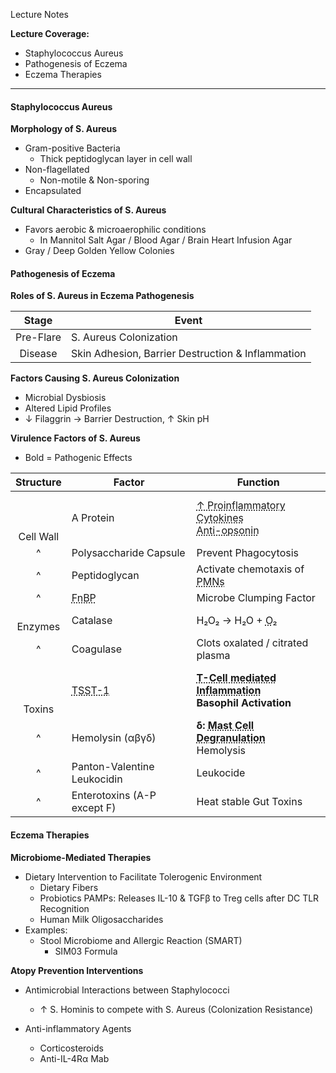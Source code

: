 Lecture Notes

**Lecture Coverage:**
- Staphylococcus Aureus
- Pathogenesis of Eczema
- Eczema Therapies

---
#### **Staphylococcus Aureus**
**Morphology of S. Aureus**
- Gram-positive Bacteria
	- Thick peptidoglycan layer in cell wall
- Non-flagellated
	- Non-motile & Non-sporing
- Encapsulated

**Cultural Characteristics of S. Aureus**
- Favors aerobic & microaerophilic conditions
	- In Mannitol Salt Agar / Blood Agar / Brain Heart Infusion Agar
- Gray / Deep Golden Yellow Colonies


#### **Pathogenesis of Eczema**
**Roles of S. Aureus in Eczema Pathogenesis**

|   Stage   | Event                                             |
| :-------: | ------------------------------------------------- |
| Pre-Flare | S. Aureus Colonization                            |
|  Disease  | Skin Adhesion, Barrier Destruction & Inflammation |

**Factors Causing S. Aureus Colonization**
- Microbial Dysbiosis
- Altered Lipid Profiles
- ↓ Filaggrin → Barrier Destruction, ↑ Skin pH

**Virulence Factors of S. Aureus**
- Bold = Pathogenic Effects

|       Structure       | Factor                                                    | Function                                                                                                                           |
| :-------------------: | --------------------------------------------------------- | ---------------------------------------------------------------------------------------------------------------------------------- |
| <br><br><br>Cell Wall | A Protein                                                 | <abbr Title="by Keratinocytes">↑ Proinflammatory Cytokines</abbr><br><abbr Title="By binding to IgG Fc region">Anti-opsonin</abbr> |
|           ^           | Polysaccharide Capsule                                    | Prevent Phagocytosis                                                                                                               |
|           ^           | Peptidoglycan                                             | Activate chemotaxis of <abbr Title="Polymorphonuclear Lymphocytes">PMNs</abbr>                                                     |
|           ^           | <abbr Title="Fibronectin Binding Protein">FnBP</abbr>     | Microbe Clumping Factor<br>                                                                                                        |
|      <br>Enzymes      | Catalase                                                  | H₂O₂ → H₂O + <abbr Title="Favors Aerobic Environment">O₂</abbr>                                                                    |
|           ^           | Coagulase                                                 | Clots oxalated / citrated plasma                                                                                                   |
|  <br><br><br>Toxins   | <abbr Title="Toxic Shock Syndrome Toxins 1">TSST-1</abbr> | **<abbr Title="Binds to MHC-II">T-Cell mediated Inflammation</abbr>**<br>**Basophil Activation**                                   |
|           ^           | Hemolysin (αβγδ)                                          | **δ: <abbr Title="Release proinflammatory molecules (e.g. Histamine)">Mast Cell Degranulation</abbr>**<br>Hemolysis                |
|           ^           | Panton-Valentine Leukocidin                               | Leukocide                                                                                                                          |
|           ^           | Enterotoxins (A-P except F)                               | Heat stable Gut Toxins                                                                                                             |


#### **Eczema Therapies**
**Microbiome-Mediated Therapies**
- Dietary Intervention to Facilitate Tolerogenic Environment
	- Dietary Fibers
	- Probiotics PAMPs: Releases IL-10 & TGFβ to Treg cells after DC TLR Recognition
	- Human Milk Oligosaccharides
- Examples:
	- Stool Microbiome and Allergic Reaction (SMART)
		- SIM03 Formula

**Atopy Prevention Interventions**
- Antimicrobial Interactions between Staphylococci
	- ↑ S. Hominis to compete with S. Aureus (Colonization Resistance)

- Anti-inflammatory Agents
	- Corticosteroids
	- Anti-IL-4Rα Mab